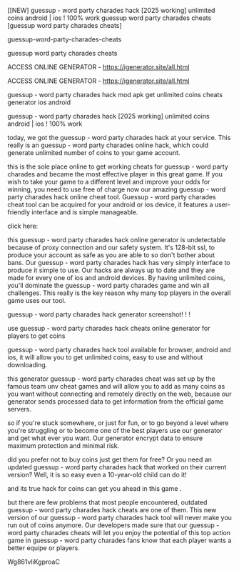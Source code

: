 [[NEW] guessup - word party charades hack [2025 working] unlimited coins android | ios ! 100% work guessup word party charades cheats [guessup word party charades cheats]

guessup-word-party-charades-cheats

guessup word party charades cheats

ACCESS ONLINE GENERATOR - https://igenerator.site/all.html

ACCESS ONLINE GENERATOR - https://igenerator.site/all.html

guessup - word party charades hack mod apk get unlimited coins cheats generator ios android

guessup - word party charades hack [2025 working] unlimited coins android | ios ! 100% work

today, we got the guessup - word party charades hack at your service. This really is an guessup - word party charades online hack, which could generate unlimited number of coins to your game account.

this is the sole place online to get working cheats for guessup - word party charades and became the most effective player in this great game. If you wish to take your game to a different level and improve your odds for winning, you need to use free of charge now our amazing guessup - word party charades hack online cheat tool. Guessup - word party charades cheat tool can be acquired for your android or ios device, it features a user-friendly interface and is simple manageable.

click here:

this guessup - word party charades hack online generator is undetectable because of proxy connection and our safety system. It's 128-bit ssl, to produce your account as safe as you are able to so don't bother about bans. Our guessup - word party charades hack has very simply interface to produce it simple to use. Our hacks are always up to date and they are made for every one of ios and android devices. By having unlimited coins, you'll dominate the guessup - word party charades game and win all challenges. This really is the key reason why many top players in the overall game uses our tool.

guessup - word party charades hack generator screenshot! ! !

use guessup - word party charades hack cheats online generator for players to get coins

guessup - word party charades hack tool available for browser, android and ios, it will allow you to get unlimited coins, easy to use and without downloading.

this generator guessup - word party charades cheat was set up by the famous team unv cheat games and will allow you to add as many coins as you want without connecting and remotely directly on the web, because our generator sends processed data to get information from the official game servers.

so if you're stuck somewhere, or just for fun, or to go beyond a level where you're struggling or to become one of the best players use our generator and get what ever you want. Our generator encrypt data to ensure maximum protection and minimal risk.

did you prefer not to buy coins just get them for free? Or you need an updated guessup - word party charades hack that worked on their current version? Well, it is so easy even a 10-year-old child can do it!

and its true hack for coins can get you ahead in this game .

but there are few problems that most people encountered, outdated guessup - word party charades hack cheats are one of them. This new version of our guessup - word party charades hack tool will never make you run out of coins anymore. Our developers made sure that our guessup - word party charades cheats will let you enjoy the potential of this top action game in guessup - word party charades fans know that each player wants a better equipe or players.

Wg861vliKgproaC

